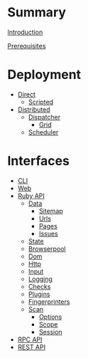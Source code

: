 # Summary

[Introduction](./README.md)

[Prerequisites](./prerequisites.md)

# Deployment

 - [Direct](./deployment/direct.md)
   - [Scripted](./deployment/scripted.md)
 - [Distributed](./deployment/distributed/index.md)
   - [Dispatcher](./deployment/distributed/dispatcher.md)
     - [Grid](./deployment/distributed/dispatcher/grid.md)
   - [Scheduler](./deployment/distributed/scheduler.md)

# Interfaces

 - [CLI](./interfaces/cli.md)
 - [Web]()
 - [Ruby API](./interfaces/ruby-api/index.md)
   - [Data](./interfaces/ruby-api/data/index.md)
     - [Sitemap](./interfaces/ruby-api/data/sitemap.md)
     - [Urls](./interfaces/ruby-api/data/urls.md)
     - [Pages](./interfaces/ruby-api/data/pages.md)
     - [Issues](./interfaces/ruby-api/data/issues.md)
   - [State](./interfaces/ruby-api/state.md)
   - [Browserpool](./interfaces/ruby-api/browserpool.md)
   - [Dom](./interfaces/ruby-api/dom.md)
   - [Http](./interfaces/ruby-api/http.md)
   - [Input](./interfaces/ruby-api/input.md)
   - [Logging](./interfaces/ruby-api/logging.md)
   - [Checks]()
   - [Plugins]()
   - [Fingerprinters]()
   - [Scan]()
     - [Options]()
     - [Scope]()
     - [Session]()
 - [RPC API]()
 - [REST API]()
